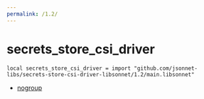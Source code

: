 ```yaml
---
permalink: /1.2/
---
```


# secrets_store_csi_driver

```jsonnet
local secrets_store_csi_driver = import "github.com/jsonnet-libs/secrets-store-csi-driver-libsonnet/1.2/main.libsonnet"
```



* [nogroup](nogroup/index.md)
